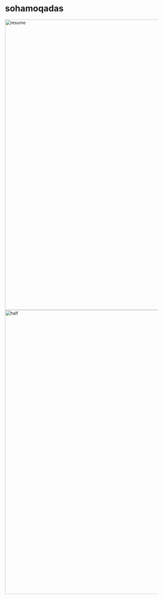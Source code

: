 # sohamoqadas
 <img width="953" alt="resume" src="https://user-images.githubusercontent.com/126806352/233258171-e434e017-f1c5-4263-82b3-2f5e2d3134b9.png">
<img width="932" alt="half" src="https://user-images.githubusercontent.com/126806352/233258189-23962428-2782-4a43-a157-6c473ca63610.png">
